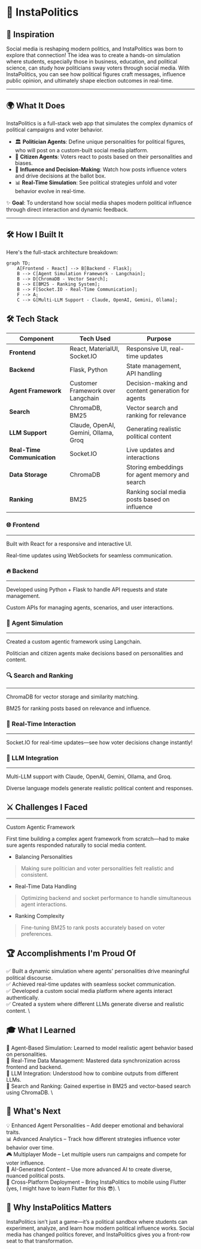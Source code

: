 # 🎯 **InstaPolitics**  

## 🚀 **Inspiration**  
Social media is reshaping modern politics, and InstaPolitics was born to explore that connection! The idea was to create a hands-on simulation where students, especially those in business, education, and political science, can study how politicians sway voters through social media. With InstaPolitics, you can see how political figures craft messages, influence public opinion, and ultimately shape election outcomes in real-time.

---

## 🌍 **What It Does**  
InstaPolitics is a full-stack web app that simulates the complex dynamics of political campaigns and voter behavior.  

- 🏛️ **Politician Agents**: Define unique personalities for political figures, who will post on a custom-built social media platform.  
- 👥 **Citizen Agents**: Voters react to posts based on their personalities and biases.  
- 🎯 **Influence and Decision-Making**: Watch how posts influence voters and drive decisions at the ballot box.  
- 📊 **Real-Time Simulation**: See political strategies unfold and voter behavior evolve in real-time.  

✨ **Goal**: To understand how social media shapes modern political influence through direct interaction and dynamic feedback.  

---

## 🛠️ How I Built It
Here's the full-stack architecture breakdown:  

```mermaid
graph TD;
    A[Frontend - React] --> B[Backend - Flask];
    B --> C[Agent Simulation Framework - Langchain];
    B --> D[ChromaDB - Vector Search];
    B --> E[BM25 - Ranking System];
    B --> F[Socket.IO - Real-Time Communication];
    F --> A;
    C --> G[Multi-LLM Support - Claude, OpenAI, Gemini, Ollama];
```
## 🛠️ **Tech Stack**  

| **Component** | **Tech Used** | **Purpose** |
|-------------|---------------|------------|
| **Frontend** | React, MaterialUI, Socket.IO | Responsive UI, real-time updates |
| **Backend** | Flask, Python | State management, API handling |
| **Agent Framework** | Customer Framework over Langchain | Decision-making and content generation for agents |
| **Search** | ChromaDB, BM25 | Vector search and ranking for relevance |
| **LLM Support** | Claude, OpenAI, Gemini, Ollama, Groq | Generating realistic political content |
| **Real-Time Communication** | Socket.IO | Live updates and interactions |
| **Data Storage** | ChromaDB | Storing embeddings for agent memory and search |
| **Ranking** | BM25 | Ranking social media posts based on influence |

### 🌐 Frontend
---
Built with React for a responsive and interactive UI.

Real-time updates using WebSockets for seamless communication.

### 🔥 Backend
---
Developed using Python + Flask to handle API requests and state management.

Custom APIs for managing agents, scenarios, and user interactions.

### 🧠 Agent Simulation
---
Created a custom agentic framework using Langchain.

Politician and citizen agents make decisions based on personalities and content.

### 🔍 Search and Ranking
---
ChromaDB for vector storage and similarity matching.

BM25 for ranking posts based on relevance and influence.

### 📡 Real-Time Interaction
---
Socket.IO for real-time updates—see how voter decisions change instantly!

### 🤖 LLM Integration
---
Multi-LLM support with Claude, OpenAI, Gemini, Ollama, and Groq.

Diverse language models generate realistic political content and responses.

## ⚔️ Challenges I Faced
---
Custom Agentic Framework

First time building a complex agent framework from scratch—had to make sure agents responded naturally to social media content.

- Balancing Personalities

> Making sure politician and voter personalities felt realistic and consistent.

- Real-Time Data Handling

> Optimizing backend and socket performance to handle simultaneous agent interactions.

- Ranking Complexity

> Fine-tuning BM25 to rank posts accurately based on voter preferences.

## 🏆 Accomplishments I'm Proud Of
✅ Built a dynamic simulation where agents' personalities drive meaningful political discourse. \
✅ Achieved real-time updates with seamless socket communication. \
✅ Developed a custom social media platform where agents interact authentically. \
✅ Created a system where different LLMs generate diverse and realistic content. \

## 🎓 What I Learned
📌 Agent-Based Simulation: Learned to model realistic agent behavior based on personalities. \
📌 Real-Time Data Management: Mastered data synchronization across frontend and backend. \
📌 LLM Integration: Understood how to combine outputs from different LLMs. \
📌 Search and Ranking: Gained expertise in BM25 and vector-based search using ChromaDB. \

## 🚀 What's Next
💡 Enhanced Agent Personalities – Add deeper emotional and behavioral traits. \
📊 Advanced Analytics – Track how different strategies influence voter behavior over time. \
🎮 Multiplayer Mode – Let multiple users run campaigns and compete for voter influence. \
📝 AI-Generated Content – Use more advanced AI to create diverse, nuanced political posts. \
📱 Cross-Platform Deployment – Bring InstaPolitics to mobile using Flutter (yes, I might have to learn Flutter for this 😎). \

## 🎯 Why InstaPolitics Matters
InstaPolitics isn’t just a game—it’s a political sandbox where students can experiment, analyze, and learn how modern political influence works. Social media has changed politics forever, and InstaPolitics gives you a front-row seat to that transformation.
